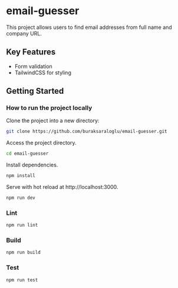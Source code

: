 # email-guesser

This project allows users to find email addresses from full name and company URL.

## Key Features

- Form validation
- TailwindCSS for styling

## Getting Started

### How to run the project locally

Clone the project into a new directory:

```bash
git clone https://github.com/buraksaraloglu/email-guesser.git
```

Access the project directory.

```bash
cd email-guesser
```

Install dependencies.

```bash
npm install
```

Serve with hot reload at http://localhost:3000.

```bash
npm run dev
```

### Lint

```bash
npm run lint
```

### Build

```bash
npm run build
```

### Test

```bash
npm run test
```

